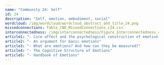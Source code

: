 ```yaml
---
name: "Community 24: Self"
id: 24
description: "Self, emotion, embodiment, social"
wordcloud: /img/wordcloud/wordcloud_abstract_and_title_24.png
missedconnections: Table_CNA_MissedConnections_c24.csv
interconnectedness: /img/interconnectedness/Figure_Interconnectedness_c24.png
article1: "- Core affect and the psychological construction of emotion."
article2: "- An argument for basic emotions"
article3: "- What are emotions? And how can they be measured?"
article4: "- The Cognitive Structure of Emotions"
article5: "- Handbook of Emotions"
---
```

